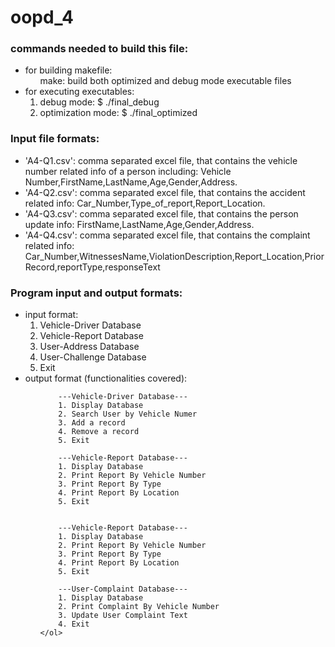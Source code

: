 # oopd_4
<h3>commands needed to build this file:</h3>
<ul>
  <li>for building makefile:
    <ul>
      make: build both optimized and debug mode executable files
    </ul>
  </li>
  <li>for executing executables:
    <ol>
      <li>debug mode: $ ./final_debug</li>
      <li>optimization mode: $ ./final_optimized</li>
    </ol>
  </li>
</ul>
<h3>Input file formats:</h3>
<ul>
  <li>'A4-Q1.csv': comma separated excel file, that contains the vehicle number related info of a person including: Vehicle Number,FirstName,LastName,Age,Gender,Address.</li>
  <li>'A4-Q2.csv': comma separated excel file, that contains the accident related info: Car_Number,Type_of_report,Report_Location.</li>
  <li>'A4-Q3.csv': comma separated excel file, that contains the person update info: FirstName,LastName,Age,Gender,Address.</li>
  <li>'A4-Q4.csv': comma separated excel file, that contains the complaint related info: Car_Number,WitnessesName,ViolationDescription,Report_Location,PriorRecord,reportType,responseText</li>
</ul>
<h3>Program input and output formats:</h3>
<ul>
  <li>input format: 
    <ol>
    	<li>Vehicle-Driver Database</li> 
    	<li>Vehicle-Report Database</li> 
    	<li>User-Address Database</li> 
    	<li>User-Challenge Database</li> 
    	<li>Exit</li> 
    </ol>
  </li>
  <li>output format (functionalities covered): 
    <ol>
      
    	---Vehicle-Driver Database---
    	1. Display Database
    	2. Search User by Vehicle Numer
    	3. Add a record
    	4. Remove a record
    	5. Exit
    
    	---Vehicle-Report Database---
    	1. Display Database
    	2. Print Report By Vehicle Number
    	3. Print Report By Type
    	4. Print Report By Location
    	5. Exit
    
    
    	---Vehicle-Report Database---
    	1. Display Database
    	2. Print Report By Vehicle Number
    	3. Print Report By Type
    	4. Print Report By Location
    	5. Exit
    
    	---User-Complaint Database---
    	1. Display Database
    	2. Print Complaint By Vehicle Number
    	3. Update User Complaint Text
    	4. Exit
    </ol>
  </li>
</ul>


